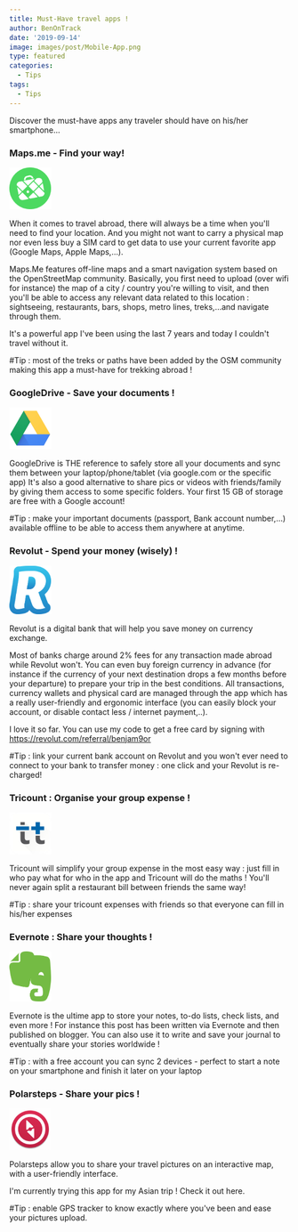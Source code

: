 ```yaml
---
title: Must-Have travel apps !
author: BenOnTrack
date: '2019-09-14'
image: images/post/Mobile-App.png
type: featured
categories:
  - Tips
tags:
  - Tips
---
```


Discover the must-have apps any traveler should have on his/her smartphone...

### Maps.me - Find your way!

<img src="images/Mapsme_logo.png" alt="MapsMe" width="75px"/>


When it comes to travel abroad, there will always be a time when you'll need to find your location.
And you might not want to carry a physical map nor even less buy a SIM card to get data to use your current favorite app (Google Maps, Apple Maps,…).

Maps.Me features off-line maps and a smart navigation system based on the OpenStreetMap community.
Basically, you first need to upload (over wifi for instance) the map of a city / country you're willing to visit, and then you'll be able to access any relevant data related to this location : sightseeing, restaurants, bars, shops,  metro lines, treks,…and navigate through them.

It's a powerful app I've been using the last 7 years and today I couldn't travel without it.

#Tip : most of the treks or paths have been added by the OSM community making this app a must-have for trekking abroad !

### GoogleDrive - Save your documents !

<img src="images/Google_Drive_logo.png" alt="GoogleDrive" width="75px"/>

GoogleDrive is THE reference to safely store all your documents and sync them between your laptop/phone/tablet (via google.com or the specific app)
It's also a good alternative to share pics or videos with friends/family by giving them access to some specific folders.
Your first 15 GB of storage are free with a Google account!

#Tip : make your important documents (passport, Bank account number,…) available offline to be able to access them anywhere at anytime.

### Revolut - Spend your money (wisely) ! 

<img src="images/Revolut_logo.png" alt="Revolut" width="75px"/>

Revolut is a digital bank that will help you save money on currency exchange. 

Most of banks charge around 2% fees for any transaction made abroad while Revolut won't. You can even buy foreign currency in advance (for instance if the currency of your next destination drops a few months before your departure) to prepare your trip in the best conditions. All transactions, currency wallets and physical card are managed through the app which has a really user-friendly and ergonomic interface (you can easily block your account, or disable contact less / internet payment,..). 

I love it so far.
You can use my code to get a free card by signing with https://revolut.com/referral/benjam9or

#Tip : link your current bank account on Revolut and you won't ever need to connect to your bank to transfer money : one click and your Revolut is re-charged!

### Tricount : Organise your group expense !

<img src="images/Tricount_logo.png" alt="Tricount" width="75px"/>

Tricount will simplify your group expense in the most easy way : just fill in who pay what for who in the app and Tricount will do the maths ! You'll never again split a restaurant bill between friends the same way! 

#Tip : share your tricount expenses with friends so that everyone can fill in his/her expenses 

### Evernote : Share your thoughts ! 

<img src="images/Evernote_logo.png" alt="Evernote" width="75px"/>

Evernote is the ultime app to store your notes, to-do lists, check lists, and even more ! For instance this post has been written via Evernote and then published on blogger. You can also use it to write and save your journal to eventually share your stories worldwide !

#Tip : with a free account you can sync 2 devices - perfect to start a note on your smartphone and finish it later on your laptop 

### Polarsteps - Share your pics ! 

<img src="images/Polarsteps_logo.png" alt="Polarsteps" width="75px"/>

Polarsteps allow you to share your travel pictures on an interactive map, with a user-friendly interface.

I'm currently trying this app for my Asian trip ! Check it out here.

#Tip : enable GPS tracker to know exactly where you've been and ease your pictures upload.